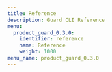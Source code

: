 ```yaml
---
title: Reference
description: Guard CLI Reference
menu:
  product_guard_0.3.0:
    identifier: reference
    name: Reference
    weight: 1000
menu_name: product_guard_0.3.0
---
```

